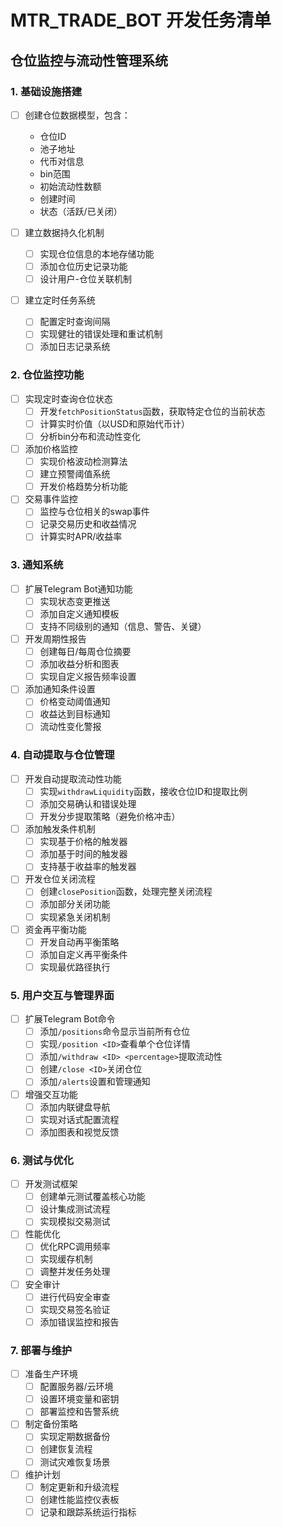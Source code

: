 # MTR_TRADE_BOT 开发任务清单

## 仓位监控与流动性管理系统

### 1. 基础设施搭建

- [ ] 创建仓位数据模型，包含：
  - 仓位ID
  - 池子地址
  - 代币对信息
  - bin范围
  - 初始流动性数额
  - 创建时间
  - 状态（活跃/已关闭）
  
- [ ] 建立数据持久化机制
  - [ ] 实现仓位信息的本地存储功能
  - [ ] 添加仓位历史记录功能
  - [ ] 设计用户-仓位关联机制

- [ ] 建立定时任务系统
  - [ ] 配置定时查询间隔
  - [ ] 实现健壮的错误处理和重试机制
  - [ ] 添加日志记录系统

### 2. 仓位监控功能

- [ ] 实现定时查询仓位状态
  - [ ] 开发`fetchPositionStatus`函数，获取特定仓位的当前状态
  - [ ] 计算实时价值（以USD和原始代币计）
  - [ ] 分析bin分布和流动性变化

- [ ] 添加价格监控
  - [ ] 实现价格波动检测算法
  - [ ] 建立预警阈值系统
  - [ ] 开发价格趋势分析功能

- [ ] 交易事件监控
  - [ ] 监控与仓位相关的swap事件
  - [ ] 记录交易历史和收益情况
  - [ ] 计算实时APR/收益率

### 3. 通知系统

- [ ] 扩展Telegram Bot通知功能
  - [ ] 实现状态变更推送
  - [ ] 添加自定义通知模板
  - [ ] 支持不同级别的通知（信息、警告、关键）

- [ ] 开发周期性报告
  - [ ] 创建每日/每周仓位摘要
  - [ ] 添加收益分析和图表
  - [ ] 实现自定义报告频率设置

- [ ] 添加通知条件设置
  - [ ] 价格变动阈值通知
  - [ ] 收益达到目标通知
  - [ ] 流动性变化警报

### 4. 自动提取与仓位管理

- [ ] 开发自动提取流动性功能
  - [ ] 实现`withdrawLiquidity`函数，接收仓位ID和提取比例
  - [ ] 添加交易确认和错误处理
  - [ ] 开发分步提取策略（避免价格冲击）

- [ ] 添加触发条件机制
  - [ ] 实现基于价格的触发器
  - [ ] 添加基于时间的触发器
  - [ ] 支持基于收益率的触发器

- [ ] 开发仓位关闭流程
  - [ ] 创建`closePosition`函数，处理完整关闭流程
  - [ ] 添加部分关闭功能
  - [ ] 实现紧急关闭机制

- [ ] 资金再平衡功能
  - [ ] 开发自动再平衡策略
  - [ ] 添加自定义再平衡条件
  - [ ] 实现最优路径执行

### 5. 用户交互与管理界面

- [ ] 扩展Telegram Bot命令
  - [ ] 添加`/positions`命令显示当前所有仓位
  - [ ] 实现`/position <ID>`查看单个仓位详情
  - [ ] 添加`/withdraw <ID> <percentage>`提取流动性
  - [ ] 创建`/close <ID>`关闭仓位
  - [ ] 添加`/alerts`设置和管理通知

- [ ] 增强交互功能
  - [ ] 添加内联键盘导航
  - [ ] 实现对话式配置流程
  - [ ] 添加图表和视觉反馈

### 6. 测试与优化

- [ ] 开发测试框架
  - [ ] 创建单元测试覆盖核心功能
  - [ ] 设计集成测试流程
  - [ ] 实现模拟交易测试

- [ ] 性能优化
  - [ ] 优化RPC调用频率
  - [ ] 实现缓存机制
  - [ ] 调整并发任务处理

- [ ] 安全审计
  - [ ] 进行代码安全审查
  - [ ] 实现交易签名验证
  - [ ] 添加错误监控和报告

### 7. 部署与维护

- [ ] 准备生产环境
  - [ ] 配置服务器/云环境
  - [ ] 设置环境变量和密钥
  - [ ] 部署监控和告警系统

- [ ] 制定备份策略
  - [ ] 实现定期数据备份
  - [ ] 创建恢复流程
  - [ ] 测试灾难恢复场景

- [ ] 维护计划
  - [ ] 制定更新和升级流程
  - [ ] 创建性能监控仪表板
  - [ ] 记录和跟踪系统运行指标 